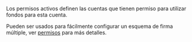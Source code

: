 Los permisos activos definen las cuentas que tienen permiso para utilizar fondos para esta cuenta.

Pueden ser usados para fácilmente configurar un esquema de firma múltiple, ver [permisos](accounts/permissions) para más detalles.